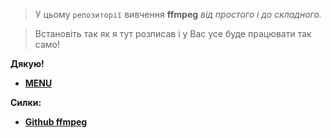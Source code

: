 > У цьому `репозиторії` вивчення **ffmpeg** _від простого і до складного._

>Встановіть так як я тут розписав і у Вас усе буде працювати так само!

**Дякую!**

* **[MENU](https://github.com/ViktorWEBS/ffmpeg/wiki/_Sidebar-Menu-ffmpeg/)**

**Силки:**
* **[Github ffmpeg](https://github.com/FFmpeg/FFmpeg)**
